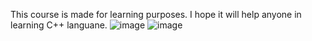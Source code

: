 
This course is made for learning purposes. I hope it will help anyone in learning C++ languane.
![image](https://user-images.githubusercontent.com/75707184/118155724-292f2800-b3de-11eb-90e0-5def18eb3f98.png)
![image](https://user-images.githubusercontent.com/75707184/118155787-364c1700-b3de-11eb-9384-4f9369ce2d8e.png)

